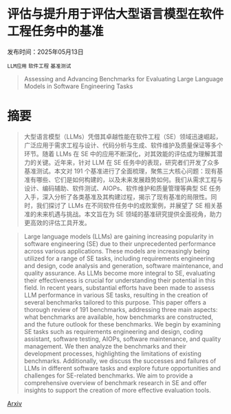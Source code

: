 # 评估与提升用于评估大型语言模型在软件工程任务中的基准

发布时间：2025年05月13日

`LLM应用` `软件工程` `基准测试`

> Assessing and Advancing Benchmarks for Evaluating Large Language Models in Software Engineering Tasks

# 摘要

> 大型语言模型（LLMs）凭借其卓越性能在软件工程（SE）领域迅速崛起，广泛应用于需求工程与设计、代码分析与生成、软件维护及质量保证等多个环节。随着 LLMs 在 SE 中的应用不断深化，对其效能的评估成为理解其潜力的关键。近年来，针对 LLM 在 SE 任务中的表现，研究者们开发了众多基准测试。本文对 191 个基准进行了全面梳理，聚焦三大核心问题：现有基准有哪些、它们是如何构建的，以及未来发展趋势如何。我们从需求工程与设计、编码辅助、软件测试、AIOPs、软件维护和质量管理等典型 SE 任务入手，深入分析了各类基准及其构建过程，揭示了现有基准的局限性。同时，我们探讨了 LLMs 在不同软件任务中的成败案例，并展望了 SE 相关基准的未来机遇与挑战。本文旨在为 SE 领域的基准研究提供全面视角，助力更高效的评估工具开发。

> Large language models (LLMs) are gaining increasing popularity in software engineering (SE) due to their unprecedented performance across various applications. These models are increasingly being utilized for a range of SE tasks, including requirements engineering and design, code analysis and generation, software maintenance, and quality assurance. As LLMs become more integral to SE, evaluating their effectiveness is crucial for understanding their potential in this field. In recent years, substantial efforts have been made to assess LLM performance in various SE tasks, resulting in the creation of several benchmarks tailored to this purpose. This paper offers a thorough review of 191 benchmarks, addressing three main aspects: what benchmarks are available, how benchmarks are constructed, and the future outlook for these benchmarks. We begin by examining SE tasks such as requirements engineering and design, coding assistant, software testing, AIOPs, software maintenance, and quality management. We then analyze the benchmarks and their development processes, highlighting the limitations of existing benchmarks. Additionally, we discuss the successes and failures of LLMs in different software tasks and explore future opportunities and challenges for SE-related benchmarks. We aim to provide a comprehensive overview of benchmark research in SE and offer insights to support the creation of more effective evaluation tools.

[Arxiv](https://arxiv.org/abs/2505.08903)
